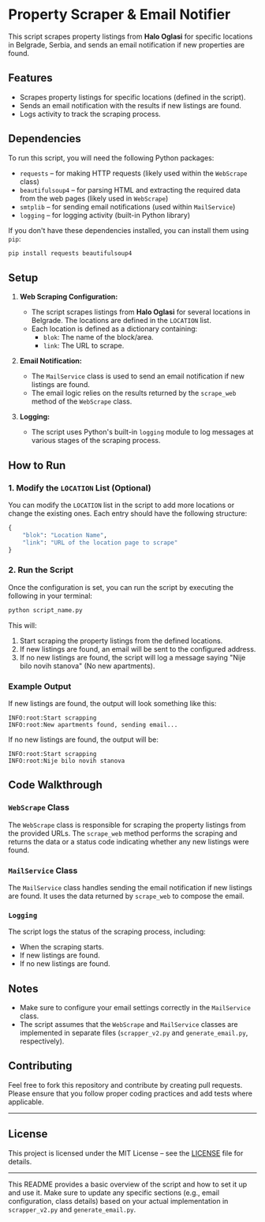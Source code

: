 # Property Scraper & Email Notifier

This script scrapes property listings from **Halo Oglasi** for specific locations in Belgrade, Serbia, and sends an email notification if new properties are found.

## Features

- Scrapes property listings for specific locations (defined in the script).
- Sends an email notification with the results if new listings are found.
- Logs activity to track the scraping process.

## Dependencies

To run this script, you will need the following Python packages:

- `requests` – for making HTTP requests (likely used within the `WebScrape` class)
- `beautifulsoup4` – for parsing HTML and extracting the required data from the web pages (likely used in `WebScrape`)
- `smtplib` – for sending email notifications (used within `MailService`)
- `logging` – for logging activity (built-in Python library)
  
If you don't have these dependencies installed, you can install them using `pip`:

```bash
pip install requests beautifulsoup4
```

## Setup

1. **Web Scraping Configuration:**
   - The script scrapes listings from **Halo Oglasi** for several locations in Belgrade. The locations are defined in the `LOCATION` list.
   - Each location is defined as a dictionary containing:
     - `blok`: The name of the block/area.
     - `link`: The URL to scrape.

2. **Email Notification:**
   - The `MailService` class is used to send an email notification if new listings are found.
   - The email logic relies on the results returned by the `scrape_web` method of the `WebScrape` class.

3. **Logging:**
   - The script uses Python's built-in `logging` module to log messages at various stages of the scraping process.

## How to Run

### 1. Modify the `LOCATION` List (Optional)

You can modify the `LOCATION` list in the script to add more locations or change the existing ones. Each entry should have the following structure:

```python
{
    "blok": "Location Name",
    "link": "URL of the location page to scrape"
}
```

### 2. Run the Script

Once the configuration is set, you can run the script by executing the following in your terminal:

```bash
python script_name.py
```

This will:
1. Start scraping the property listings from the defined locations.
2. If new listings are found, an email will be sent to the configured address.
3. If no new listings are found, the script will log a message saying "Nije bilo novih stanova" (No new apartments).

### Example Output

If new listings are found, the output will look something like this:

```plaintext
INFO:root:Start scrapping
INFO:root:New apartments found, sending email...
```

If no new listings are found, the output will be:

```plaintext
INFO:root:Start scrapping
INFO:root:Nije bilo novih stanova
```

## Code Walkthrough

### `WebScrape` Class

The `WebScrape` class is responsible for scraping the property listings from the provided URLs. The `scrape_web` method performs the scraping and returns the data or a status code indicating whether any new listings were found.

### `MailService` Class

The `MailService` class handles sending the email notification if new listings are found. It uses the data returned by `scrape_web` to compose the email.

### `Logging`

The script logs the status of the scraping process, including:
- When the scraping starts.
- If new listings are found.
- If no new listings are found.

## Notes

- Make sure to configure your email settings correctly in the `MailService` class.
- The script assumes that the `WebScrape` and `MailService` classes are implemented in separate files (`scrapper_v2.py` and `generate_email.py`, respectively).

## Contributing

Feel free to fork this repository and contribute by creating pull requests. Please ensure that you follow proper coding practices and add tests where applicable.

---

## License

This project is licensed under the MIT License – see the [LICENSE](LICENSE) file for details.

---

This README provides a basic overview of the script and how to set it up and use it. Make sure to update any specific sections (e.g., email configuration, class details) based on your actual implementation in `scrapper_v2.py` and `generate_email.py`.